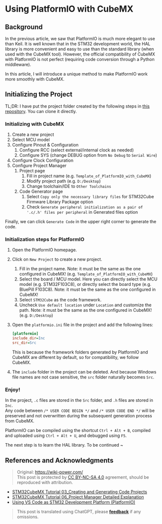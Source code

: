 # Using PlatformIO with CubeMX

## Background

In the previous article, we saw that PlatformIO is much more elegant to use than Keil. It is well known that in the STM32 development world, the HAL library is more convenient and easy to use than the standard library (when used with the CubeMX tool). However, the official compatibility of CubeMX with PlatformIO is not perfect (requiring code conversion through a Python middleware).

In this article, I will introduce a unique method to make PlatformIO work more smoothly with CubeMX.

## Initializing the Project

TL;DR: I have put the project folder created by the following steps in [this repository](https://github.com/linyuxuanlin/Template_of_PlatformIO_with_CubeMX). You can clone it directly.

### Initializing with CubeMX

1. Create a new project
2. Select MCU model
3. Configure Pinout & Configuration
   1. Configure RCC (select external/internal clock as needed)
   2. Configure SYS (change DEBUG option from `No Debug` to `Serial Wire`)
4. Configure Clock Configuration
5. Configure Project Manager
   1. Project page
      1. Fill in project name (e.g. `Template_of_PlatformIO_with_CubeMX`)
      2. Modify project path (e.g. `D:/Desktop`)
      3. Change toolchain/IDE to `Other Toolchains`
   2. Code Generator page
      1. Select `Copy only the necessary library files` for STM32Cube Firmware Library Package option
      2. Check `Generate peripheral initialization as a pair of '.c/.h' files per peripheral` in Generated files option

Finally, we can click `Generate Code` in the upper right corner to generate the code.

### Initialization steps for PlatformIO

1. Open the PlatformIO homepage.
2. Click on `New Project` to create a new project.
   1. Fill in the project name. Note: it must be the same as the one configured in CubeMX! (e.g. `Template_of_PlatformIO_with_CubeMX`)
   2. Select the board / MCU model. Here you can directly select the MCU model (e.g. STM32F103C8), or directly select the board type (e.g. BluePill F103C8). Note: it must be the same as the one configured in CubeMX!
   3. Select `STM32Cube` as the code framework.
   4. Uncheck `Use default location` under `Location` and customize the path. Note: it must be the same as the one configured in CubeMX! (e.g. `D:/Desktop`)
3. Open the `platformio.ini` file in the project and add the following lines:

   ```ini
   [platformio]
   include_dir=Inc
   src_dir=Src
   ```

   This is because the framework folders generated by PlatformIO and CubeMX are different by default, so for compatibility, we follow CubeMX.

4. The `include` folder in the project can be deleted. And because Windows file names are not case sensitive, the `src` folder naturally becomes `Src`.

### Enjoy!

In the project, `.c` files are stored in the `Src` folder, and `.h` files are stored in `Inc`.  
Any code between `/* USER CODE BEGIN */` and `/* USER CODE END */` will be preserved and not overwritten during the subsequent generation process from CubeMX.

PlatformIO can be compiled using the shortcut `Ctrl + Alt + B`, compiled and uploaded using `Ctrl + Alt + U`, and debugged using `F5`.

The next step is to learn the HAL library. To be continued ~

## References and Acknowledgments

> Original: <https://wiki-power.com/>  
> This post is protected by [CC BY-NC-SA 4.0](https://creativecommons.org/licenses/by/4.0/deed.en) agreement, should be reproduced with attribution.  

- [STM32CubeMX Tutorial 03_Creating and Generating Code Projects](https://www.strongerhuang.com/STM32Cube/STM32CubeMX/STM32CubeMX%E7%B3%BB%E5%88%97%E6%95%99%E7%A8%8B03_%E5%88%9B%E5%BB%BA%E5%B9%B6%E7%94%9F%E6%88%90%E4%BB%A3%E7%A0%81%E5%B7%A5%E7%A8%8B.html)
- [STM32CubeMX Tutorial 06_Project Manager Detailed Explanation](https://www.strongerhuang.com/STM32Cube/STM32CubeMX/STM32CubeMX%E7%B3%BB%E5%88%97%E6%95%99%E7%A8%8B06_Project%20Manager%E5%B7%A5%E7%A8%8B%E7%AE%A1%E7%90%86%E5%99%A8%E8%AF%A6%E7%BB%86%E8%AF%B4%E6%98%8E.html)
- [Using VS Code as STM32 Development Platform (PlatformIO)](https://www.jianshu.com/p/49cfa03d6164)

> This post is translated using ChatGPT, please [**feedback**](https://github.com/linyuxuanlin/Wiki_MkDocs/issues/new) if any omissions.